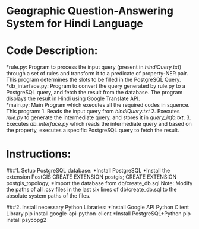 # Geographic Question-Answering System for Hindi Language

Code Description:
=================
*rule.py:	Program to process the input query (present in _hindiQuery.txt_) through a set of rules and transform it to a predicate of property-NER pair. This program determines the slots to be filled in the PostgreSQL Query.
*db_interface.py:	Program to convert the query generated by rule.py to a PostgreSQL query, and fetch the result from the database. The program displays the result in Hindi using Google Translate API.	
*main.py:	Main Program which executes all the required codes in squence. This program:
	1.	Reads the input query from _hindiQuery.txt_	
	2.	Executes _rule.py_ to generate the intermediate query, and stores it in _query_info.txt_.
	3.	Executes _db_interface.py_ which reads the intermediate query and based on the property, executes a specific PostgreSQL query to fetch the result.


Instructions:
=============

###1.	Setup PostgreSQL database:
*Install PostgreSQL
*Install the extension PostGIS
	CREATE EXTENSION postgis;
	CREATE EXTENSION postgis_topology;
*Import the database from db/create_db.sql
	Note:	Modify the paths of all .csv files in the last six lines of db/create_db.sql to the absolute system paths of the files.

###2.	Install necessary Python Libraries:
*Install Google API Python Client Library
	pip install google-api-python-client
*Install PostgreSQL+Python 
	pip install psycopg2
	